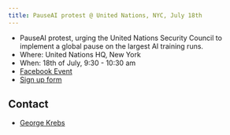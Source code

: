 ```yaml
---
title: PauseAI protest @ United Nations, NYC, July 18th
---
```


- PauseAI protest, urging the United Nations Security Council to implement a global pause on the largest AI training runs.
- Where: United Nations HQ, New York
- When: 18th of July, 9:30 - 10:30 am
- [Facebook Event](https://fb.me/e/zmZH6bh2)
- [Sign up form](https://docs.google.com/forms/d/e/1FAIpQLSfVxK50nPi0AyfoHYw67u1tdNK5iqW6x0xH0IlU1AU-5nLZ5g/viewform?usp=sf_link)

## Contact

- [George Krebs](mailto:georgekrebs@zohomail.eu)
